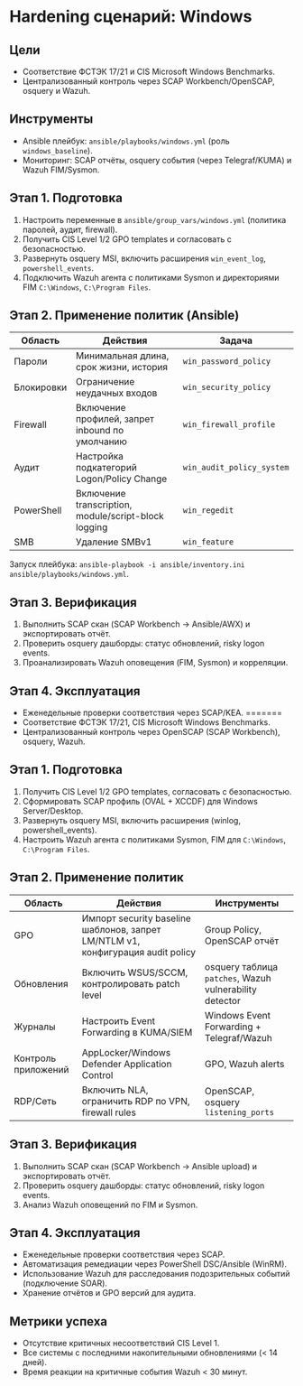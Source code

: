 # Hardening сценарий: Windows

## Цели
- Соответствие ФСТЭК 17/21 и CIS Microsoft Windows Benchmarks.
- Централизованный контроль через SCAP Workbench/OpenSCAP, osquery и Wazuh.

## Инструменты
- Ansible плейбук: `ansible/playbooks/windows.yml` (роль `windows_baseline`).
- Мониторинг: SCAP отчёты, osquery события (через Telegraf/KUMA) и Wazuh FIM/Sysmon.

## Этап 1. Подготовка
1. Настроить переменные в `ansible/group_vars/windows.yml` (политика паролей, аудит, firewall).
2. Получить CIS Level 1/2 GPO templates и согласовать с безопасностью.
3. Развернуть osquery MSI, включить расширения `win_event_log`, `powershell_events`.
4. Подключить Wazuh агента с политиками Sysmon и директориями FIM `C:\Windows`, `C:\Program Files`.

## Этап 2. Применение политик (Ansible)
| Область | Действия | Задача |
|---------|----------|--------|
| Пароли | Минимальная длина, срок жизни, история | `win_password_policy` |
| Блокировки | Ограничение неудачных входов | `win_security_policy` |
| Firewall | Включение профилей, запрет inbound по умолчанию | `win_firewall_profile` |
| Аудит | Настройка подкатегорий Logon/Policy Change | `win_audit_policy_system` |
| PowerShell | Включение transcription, module/script-block logging | `win_regedit` |
| SMB | Удаление SMBv1 | `win_feature` |

Запуск плейбука: `ansible-playbook -i ansible/inventory.ini ansible/playbooks/windows.yml`.

## Этап 3. Верификация
1. Выполнить SCAP скан (SCAP Workbench → Ansible/AWX) и экспортировать отчёт.
2. Проверить osquery дашборды: статус обновлений, risky logon events.
3. Проанализировать Wazuh оповещения (FIM, Sysmon) и корреляции.

## Этап 4. Эксплуатация
- Еженедельные проверки соответствия через SCAP/KEA.
=======
- Соответствие ФСТЭК 17/21, CIS Microsoft Windows Benchmarks.
- Централизованный контроль через OpenSCAP (SCAP Workbench), osquery, Wazuh.

## Этап 1. Подготовка
1. Получить CIS Level 1/2 GPO templates, согласовать с безопасностью.
2. Сформировать SCAP профиль (OVAL + XCCDF) для Windows Server/Desktop.
3. Развернуть osquery MSI, включить расширения (winlog, powershell_events).
4. Настроить Wazuh агента с политиками Sysmon, FIM для `C:\Windows`, `C:\Program Files`.

## Этап 2. Применение политик
| Область | Действия | Инструменты |
|---------|----------|-------------|
| GPO | Импорт security baseline шаблонов, запрет LM/NTLM v1, конфигурация audit policy | Group Policy, OpenSCAP отчёт |
| Обновления | Включить WSUS/SCCM, контролировать patch level | osquery таблица `patches`, Wazuh vulnerability detector |
| Журналы | Настроить Event Forwarding в KUMA/SIEM | Windows Event Forwarding + Telegraf/Wazuh |
| Контроль приложений | AppLocker/Windows Defender Application Control | GPO, Wazuh alerts |
| RDP/Сеть | Включить NLA, ограничить RDP по VPN, firewall rules | OpenSCAP, osquery `listening_ports` |

## Этап 3. Верификация
1. Выполнить SCAP скан (SCAP Workbench -> Ansible upload) и экспортировать отчёт.
2. Проверить osquery дашборды: статус обновлений, risky logon events.
3. Анализ Wazuh оповещений по FIM и Sysmon.

## Этап 4. Эксплуатация
- Еженедельные проверки соответствия через SCAP.
- Автоматизация ремедиации через PowerShell DSC/Ansible (WinRM).
- Использование Wazuh для расследования подозрительных событий (подключение SOAR).
- Хранение отчётов и GPO версий для аудита.

## Метрики успеха
- Отсутствие критичных несоответствий CIS Level 1.
- Все системы с последними накопительными обновлениями (< 14 дней).
- Время реакции на критичные события Wazuh < 30 минут.
